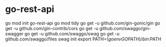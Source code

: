 # go-rest-api

go mod init go-rest-api
go mod tidy
go get -u github.com/gin-gonic/gin
go get -u github.com/gin-contrib/cors
go get -u github.com/swaggo/gin-swagger
go get -u github.com/swaggo/swag
go get -u github.com/swaggo/files
swag init
export PATH=$(go env GOPATH)/bin:$PATH
